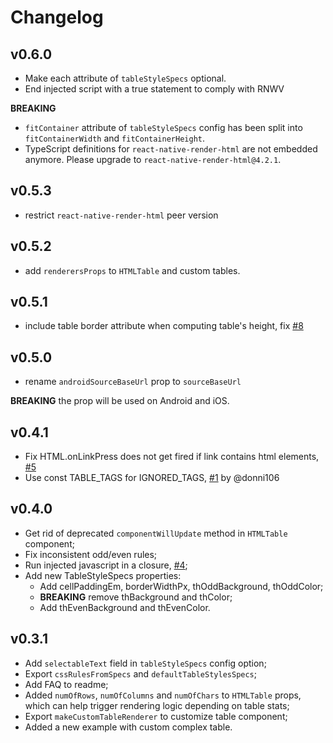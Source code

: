 # Changelog

## v0.6.0

- Make each attribute of `tableStyleSpecs` optional.
- End injected script with a true statement to comply with RNWV

**BREAKING** 

- `fitContainer` attribute of `tableStyleSpecs` config has been split into `fitContainerWidth` and `fitContainerHeight`.
- TypeScript definitions for `react-native-render-html` are not embedded anymore. Please upgrade to `react-native-render-html@4.2.1`.


## v0.5.3

- restrict `react-native-render-html` peer version

## v0.5.2

- add `renderersProps` to `HTMLTable` and custom tables.

## v0.5.1

- include table border attribute when computing table's height, fix [#8](https://github.com/jsamr/react-native-render-html-table-bridge/issues/8)

## v0.5.0

- rename `androidSourceBaseUrl` prop to `sourceBaseUrl`

**BREAKING** the prop will be used on Android and iOS.

## v0.4.1

- Fix HTML.onLinkPress does not get fired if link contains html elements, [#5](https://github.com/jsamr/react-native-render-html-table-bridge/issues/5)
- Use const TABLE_TAGS for IGNORED_TAGS, [#1](https://github.com/jsamr/react-native-render-html-table-bridge/pull/1) by @donni106

## v0.4.0

- Get rid of deprecated `componentWillUpdate` method in `HTMLTable` component;
- Fix inconsistent odd/even rules;
- Run injected javascript in a closure, [#4](https://github.com/jsamr/react-native-render-html-table-bridge/issues/4);
- Add new TableStyleSpecs properties:
    - Add cellPaddingEm, borderWidthPx, thOddBackground, thOddColor;
    - **BREAKING** remove thBackground and thColor;
    - Add thEvenBackground and thEvenColor.

## v0.3.1

- Add `selectableText` field in `tableStyleSpecs` config option;
- Export `cssRulesFromSpecs` and `defaultTableStylesSpecs`;
- Add FAQ to readme;
- Added `numOfRows`, `numOfColumns` and `numOfChars` to `HTMLTable` props, which can help trigger rendering logic depending on table stats;
- Export `makeCustomTableRenderer` to customize table component;
- Added a new example with custom complex table.
